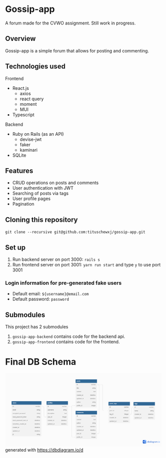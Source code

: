 # Gossip-app
A forum made for the CVWO assignment. Still work in progress.

## Overview
Gossip-app is a simple forum that allows for posting and commenting.

## Technologies used
Frontend
 - React.js
    - axios
    - react query
    - moment
    - MUI
 - Typescript

Backend
- Ruby on Rails (as an API)
    - devise-jwt
    - faker
    - kaminari
- SQLite

## Features
- CRUD operations on posts and comments
- User authentication with JWT
- Searching of posts via tags
- User profile pages
- Pagination

## Cloning this repository
`git clone --recursive git@github.com:tituschewxj/gossip-app.git`

## Set up
1. Run backend server on port 3000: `rails s`
2. Run frontend server on port 3001: `yarn run start` and type `y` to use port 3001

### Login information for pre-generated fake users
- Default email: `${username}@email.com`
- Default password: `password`

## Submodules
This project has 2 submodules
1. `gossip-app-backend` contains code for the backend api.
2. `gossip-app-frontend` contains code for the frontend.

# Final DB Schema
![DB Schema Diagram](assets/db-schema-diagram.png)
generated with https://dbdiagram.io/d

